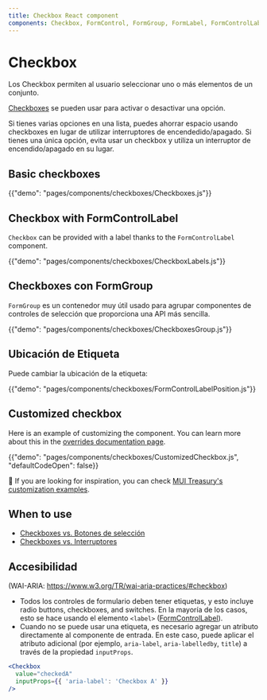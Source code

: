 ```yaml
---
title: Checkbox React component
components: Checkbox, FormControl, FormGroup, FormLabel, FormControlLabel
---
```


# Checkbox

<p class="description">Los Checkbox permiten al usuario seleccionar uno o más elementos de un conjunto.</p>

[Checkboxes](https://material.io/design/components/selection-controls.html#checkboxes) se pueden usar para activar o desactivar una opción.

Si tienes varias opciones en una lista, puedes ahorrar espacio usando checkboxes en lugar de utilizar interruptores de encendedido/apagado. Si tienes una única opción, evita usar un checkbox y utiliza un interruptor de encendido/apagado en su lugar.

## Basic checkboxes

{{"demo": "pages/components/checkboxes/Checkboxes.js"}}

## Checkbox with FormControlLabel

`Checkbox` can be provided with a label thanks to the `FormControlLabel` component.

{{"demo": "pages/components/checkboxes/CheckboxLabels.js"}}

## Checkboxes con FormGroup

`FormGroup` es un contenedor muy útil usado para agrupar componentes de controles de selección que proporciona una API más sencilla.

{{"demo": "pages/components/checkboxes/CheckboxesGroup.js"}}

## Ubicación de Etiqueta

Puede cambiar la ubicación de la etiqueta:

{{"demo": "pages/components/checkboxes/FormControlLabelPosition.js"}}

## Customized checkbox

Here is an example of customizing the component. You can learn more about this in the [overrides documentation page](/customization/components/).

{{"demo": "pages/components/checkboxes/CustomizedCheckbox.js", "defaultCodeOpen": false}}

🎨 If you are looking for inspiration, you can check [MUI Treasury's customization examples](https://mui-treasury.com/styles/checkbox).

## When to use

- [Checkboxes vs. Botones de selección](https://www.nngroup.com/articles/checkboxes-vs-radio-buttons/)
- [Checkboxes vs. Interruptores](https://uxplanet.org/checkbox-vs-toggle-switch-7fc6e83f10b8)

## Accesibilidad

(WAI-ARIA: https://www.w3.org/TR/wai-aria-practices/#checkbox)

- Todos los controles de formulario deben tener etiquetas, y esto incluye radio buttons, checkboxes, and switches. En la mayoría de los casos, esto se hace usando el elemento `<label>` ([FormControlLabel](/api/form-control-label/)).
- Cuando no se puede usar una etiqueta, es necesario agregar un atributo directamente al componente de entrada. En este caso, puede aplicar el atributo adicional (por ejemplo, `aria-label`, `aria-labelledby`, `title`) a través de la propiedad `inputProps`.

```jsx
<Checkbox
  value="checkedA"
  inputProps={{ 'aria-label': 'Checkbox A' }}
/>
```